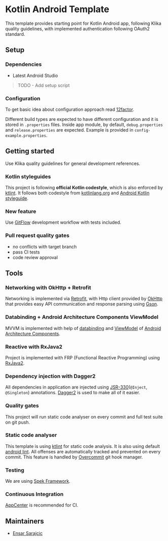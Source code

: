 # Kotlin Android Template

This template provides starting point for Kotlin Android app, following Klika quality guidelines, with implemented authentication following OAuth2 standard.

## Setup

### Dependencies

* Latest Android Studio
> TODO - Add setup script

### Configuration

To get basic idea about configuration approach read [12factor](https://12factor.net/).

Different build types are expected to have different configuration and it is stored in `.properties` files. Inside app module, by default, `debug.properties` and `release.properties` are expected. Example is provided in `config-example.properties`.

## Getting started

Use Klika quality guidelines for general development references.

### Kotlin styleguides

This project is following **official Kotlin codestyle**, which is also enforced by [ktlint](https://github.com/shyiko/ktlint). It follows both codestyle from [kotlinlang.org](https://kotlinlang.org/docs/reference/coding-conventions.html) and [Android Kotlin styleguide](https://developer.android.com/kotlin/style-guide).

### New feature

Use [GitFlow](https://www.atlassian.com/git/tutorials/comparing-workflows/gitflow-workflow) development workflow with tests included.

### Pull request quality gates

- no conflicts with target branch
- pass CI tests
- code review approval

## Tools

### Networking with OkHttp + Retrofit

Networking is implemented via [Retrofit](https://square.github.io/retrofit/), with Http client provided by [OkHttp](http://square.github.io/okhttp/) that provides easy API communication and response parsing using [Gson](https://github.com/google/gson).

### Databinding + Android Architecture Components ViewModel

MVVM is implemented with help of [databinding](https://developer.android.com/topic/libraries/data-binding/) and [ViewModel](https://developer.android.com/topic/libraries/architecture/viewmodel) of [Android Architecture Components](https://developer.android.com/topic/libraries/architecture/).

### Reactive with RxJava2

Project is implemented with FRP (Functional Reactive Programming) using [RxJava2](https://github.com/ReactiveX/RxJava).

### Dependency injection with Dagger2

All dependencies in application are injected using [JSR-330](https://www.jcp.org/en/jsr/detail?id=330)(`@Inject`, `@Singleton`) annotations. [Dagger2](https://google.github.io/dagger/) is used to make all of it easier. 

### Quality gates

This project will run static code analyser on every commit and full test suite on git push.

### Static code analyser

This template is using [ktlint](https://github.com/shyiko/ktlint) for static code analysis. It is also using default [android lint](https://developer.android.com/studio/write/lint). All offenses are automatically tracked and prevented on every commit. This feature is handled by [Overcommit](https://github.com/brigade/overcommit) git hook manager.

### Testing

We are using [Spek Framework](https://spekframework.org/).

### Continuous Integration

[AppCenter](https://appcenter.ms) is recommended for CI.

## Maintainers

- [Ensar Sarajcic](https://github.com/esensar)
